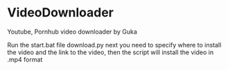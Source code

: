 # VideoDownloader
Youtube, Pornhub video downloader by Guka

Run the start.bat file download.py next you need to specify where to install the video and the link to the video, then the script will install the video in .mp4 format
